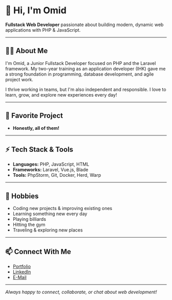 # 👋 Hi, I'm Omid

**Fullstack Web Developer** passionate about building modern, dynamic web applications with PHP & JavaScript.

---

## 🧑‍💻 About Me

I'm Omid, a Junior Fullstack Developer focused on PHP and the Laravel framework. My two-year training as an application developer (IHK) gave me a strong foundation in programming, database development, and agile project work.

I thrive working in teams, but I'm also independent and responsible. I love to learn, grow, and explore new experiences every day!

---

## 🚀 Favorite Project

- **Honestly, all of them!**

---

## ⚡ Tech Stack & Tools

- **Languages:** PHP, JavaScript, HTML
- **Frameworks:** Laravel, Vue.js, Blade
- **Tools:** PhpStorm, Git, Docker, Herd, Warp

---

## 🌱 Hobbies

- Coding new projects & improving existing ones
- Learning something new every day
- Playing billiards
- Hitting the gym
- Traveling & exploring new places

---

## 📫 Connect With Me
- [Portfolio](https://oblno.github.io/portfolio/)
- [LinkedIn](https://www.linkedin.com/in/omidbl/)
- [E-Mail](mailto:oblno@pm.me)

---

_Always happy to connect, collaborate, or chat about web development!_
